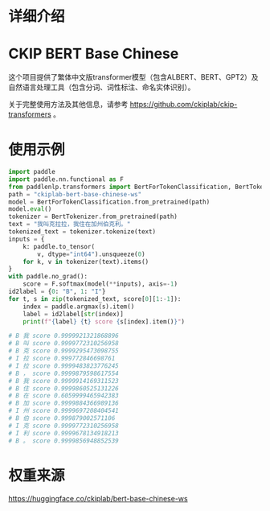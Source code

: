 # 详细介绍
# CKIP BERT Base Chinese
这个项目提供了繁体中文版transformer模型（包含ALBERT、BERT、GPT2）及自然语言处理工具（包含分词、词性标注、命名实体识别）。

关于完整使用方法及其他信息，请参考 https://github.com/ckiplab/ckip-transformers 。

# 使用示例

```python
import paddle
import paddle.nn.functional as F
from paddlenlp.transformers import BertForTokenClassification, BertTokenizer
path = "ckiplab-bert-base-chinese-ws"
model = BertForTokenClassification.from_pretrained(path)
model.eval()
tokenizer = BertTokenizer.from_pretrained(path)
text = "我叫克拉拉，我住在加州伯克利。"
tokenized_text = tokenizer.tokenize(text)
inputs = {
    k: paddle.to_tensor(
        v, dtype="int64").unsqueeze(0)
    for k, v in tokenizer(text).items()
}
with paddle.no_grad():
    score = F.softmax(model(**inputs), axis=-1)
id2label = {0: "B", 1: "I"}
for t, s in zip(tokenized_text, score[0][1:-1]):
    index = paddle.argmax(s).item()
    label = id2label[str(index)]
    print(f"{label} {t} score {s[index].item()}")

# B 我 score 0.9999921321868896
# B 叫 score 0.9999772310256958
# B 克 score 0.9999295473098755
# I 拉 score 0.999772846698761
# I 拉 score 0.9999483823776245
# B ， score 0.9999879598617554
# B 我 score 0.9999914169311523
# B 住 score 0.9999860525131226
# B 在 score 0.6059999465942383
# B 加 score 0.9999884366989136
# I 州 score 0.9999697208404541
# B 伯 score 0.999879002571106
# I 克 score 0.9999772310256958
# I 利 score 0.9999678134918213
# B 。 score 0.9999856948852539

```

# 权重来源

https://huggingface.co/ckiplab/bert-base-chinese-ws
